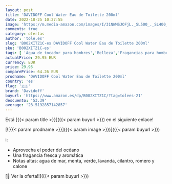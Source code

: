 ```yaml
---
layout: post
title: 'DAVIDOFF Cool Water Eau de Toilette 200ml'
date: 2022-10-25 10:27:55
image: 'https://m.media-amazon.com/images/I/31NWMSJOFjL._SL500_._SL400_.jpg'
comments: true
category: ofertas
author: 'tole.es'
slug: 'B002XITZ1C-es DAVIDOFF Cool Water Eau de Toilette 200ml'
sku: 'B002XITZ1C-es'
tags: [ 'Agua de tocador para hombres','Belleza','Fragancias para hombres','Perfumes y fragancias','davidoff','de','eau','toilette','🇪🇸', ]
actualPrice: 29.95 EUR
currency: EUR
price: 29.95
comparePrice: 64.26 EUR
prodname: 'DAVIDOFF Cool Water Eau de Toilette 200ml'
country: 'es'
flag: '🇪🇸'
brand: 'Davidoff'
buyurl: 'https://www.amazon.es/dp/B002XITZ1C/?tag=tolees-21'
descuento: '53.39'
average: '23.5192857142857'
---
```


Está [{{< param title >}}]({{< param buyurl >}}) en el siguiente enlace!

[![{{< param prodname >}}]({{< param image >}})]({{< param buyurl >}})

ℹ️:

- Aprovecha el poder del océano
- Una fragancia fresca y aromática
- Notas altas: agua de mar, menta, verde, lavanda, cilantro, romero y calone

[🛒 Ver la oferta!!]({{< param buyurl >}})
